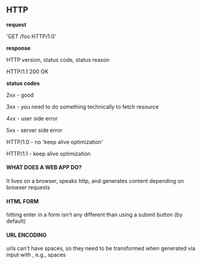 ## **HTTP**

**request**

'GET  /foo  HTTP/1.0'

<verb> <path> <version>

**response**

HTTP version, status code, status reason

HTTP/1.1  200  OK

**status codes**

2xx - good

3xx - you need to do something technically to fetch resource

4xx - user side error

5xx - server side error



HTTP/1.0 - no 'keep alive optimization'

HTTP/1.1 - keep alive optimization

#### WHAT DOES A WEB APP DO?

It lives on a browser, speaks http, and generates content depending on browser requests



#### HTML FORM

hitting enter in a form isn't any different than using a submit button (by default)



#### URL ENCODING

urls can't have spaces, so they need to be transformed when generated via input with , e.g., spaces
